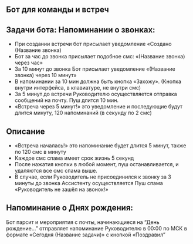 Бот для команды и встреч
-----
Задачи бота:
Напоминании о звонках:
---
- При создании встречи бот присылает уведомление «Создано (Название звонка) 
- Бот за час до звонка присылает подобное смс: «(Название звонка) через час» 
- За 10 минут до звонка Бот присылает уведомление «(Название звонка) через 10 минут»
- В напоминании за 10 мин должна быть кнопка «Захожу». (Кнопка внутри интерфейса, в клавиатуре, не внутри смс)
- За 5 минут до встречи Руководителю осуществляется отправка сообщений на почту. Пуш длится 10 мин.
- «Встреча через 5 минут!»  это уведомление и последующие будут длится минуту, 120 напоминаний (в секунду по 2 смс)

Описание 
---
- «Встреча началась!» это напоминание будет длится 5 минут, также по 120 смс в минуту
- Каждое смс спама имеет срок жизнь 5 секунд
- После нажатия кнопки в любой момент, пуш останавливается, и удаляются все смс спама выше.
- В случае, если Руководитель не присоединился к звонку за 3 минуты до звонка Ассистенту осуществляется Пуш спама «Руководитель не зашёл на звонок!»

Напоминание о Днях рождения:
---
Бот парсит и мероприятия с почты, начинающиеся на “День рождение…”  отправляет напоминание Руководителю в 00:00 по МСК в формате «Сегодня (Название задачи)» с кнопкой «Поздравил”

